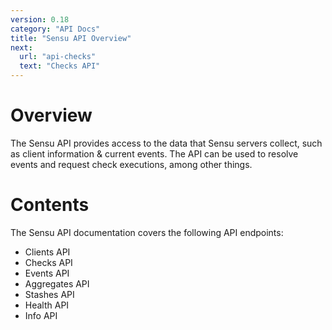 ```yaml
---
version: 0.18
category: "API Docs"
title: "Sensu API Overview"
next:
  url: "api-checks"
  text: "Checks API"
---
```


# Overview

The Sensu API provides access to the data that Sensu servers collect, such as client information & current events. The API can be used to resolve events and request check executions, among other things.

# Contents

The Sensu API documentation covers the following API endpoints:

- Clients API
- Checks API
- Events API
- Aggregates API
- Stashes API
- Health API
- Info API
